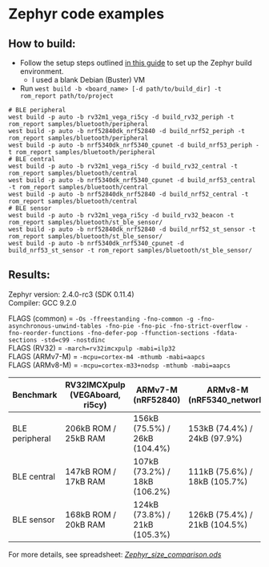 Zephyr code examples
===
How to build:
---
* Follow the setup steps outlined [in this guide](https://docs.zephyrproject.org/latest/getting_started/index.html) to set up the Zephyr build environment.
  * I used a blank Debian (Buster) VM
* Run `west build -b <board_name> [-d path/to/build_dir] -t rom_report path/to/project`

```
# BLE peripheral
west build -p auto -b rv32m1_vega_ri5cy -d build_rv32_periph -t rom_report samples/bluetooth/peripheral
west build -p auto -b nrf52840dk_nrf52840 -d build_nrf52_periph -t rom_report samples/bluetooth/peripheral
west build -p auto -b nrf5340dk_nrf5340_cpunet -d build_nrf53_periph -t rom_report samples/bluetooth/peripheral
# BLE central
west build -p auto -b rv32m1_vega_ri5cy -d build_rv32_central -t rom_report samples/bluetooth/central
west build -p auto -b nrf5340dk_nrf5340_cpunet -d build_nrf53_central -t rom_report samples/bluetooth/central
west build -p auto -b nrf52840dk_nrf52840 -d build_nrf52_central -t rom_report samples/bluetooth/central
# BLE sensor
west build -p auto -b rv32m1_vega_ri5cy -d build_rv32_beacon -t rom_report samples/bluetooth/st_ble_sensor/
west build -p auto -b nrf52840dk_nrf52840 -d build_nrf52_st_sensor -t rom_report samples/bluetooth/st_ble_sensor/
west build -p auto -b nrf5340dk_nrf5340_cpunet -d build_nrf53_st_sensor -t rom_report samples/bluetooth/st_ble_sensor/
```

Results:
---
Zephyr version: 2.4.0-rc3 (SDK 0.11.4)  
Compiler: GCC 9.2.0

FLAGS (common) = `-Os -ffreestanding -fno-common -g -fno-asynchronous-unwind-tables -fno-pie -fno-pic -fno-strict-overflow -fno-reorder-functions -fno-defer-pop -ffunction-sections -fdata-sections -std=c99 -nostdinc`  
FLAGS (RV32)    = `-march=rv32imcxpulp -mabi=ilp32`  
FLAGS (ARMv7-M) = `-mcpu=cortex-m4 -mthumb -mabi=aapcs`  
FLAGS (ARMv8-M) = `-mcpu=cortex-m33+nodsp -mthumb -mabi=aapcs`  

| Benchmark      | RV32IMCXpulp \(VEGAboard, ri5cy\) | ARMv7\-M \(nRF52840\)         | ARMv8\-M \(nRF5340\_network\) |
|----------------|-----------------------------------|-------------------------------|-------------------------------|
| BLE peripheral | 206kB ROM / 25kB RAM              | 156kB (75.5%) / 26kB (104.4%) | 153kB (74.4%) / 24kB (97.9%)  |
| BLE central    | 147kB ROM / 17kB RAM              | 107kB (73.2%) / 18kB (106.2%) | 111kB (75.6%) / 18kB (105.7%) |
| BLE sensor     | 168kB ROM / 20kB RAM              | 124kB (73.8%) / 21kB (105.3%) | 126kB (75.4%) / 21kB (104.5%) |

For more details, see spreadsheet: *[Zephyr_size_comparison.ods](benchmarks/zephyr/Zephyr_size_comparison.ods)*
